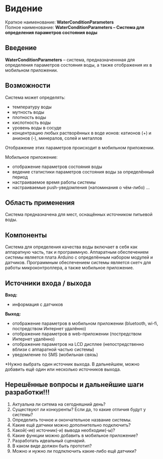 #  Видение
Краткое наименование: **WaterConditionParameters**  
Полное наименование: **WaterConditionParameters – Система для определения параметров состояния воды**

## Введение
**WaterConditionParameters** – система, предназначеннная для определения параметров состояния воды, а также отображения их в мобильном приложении. 

## Возможности
Система может определять:
- температуру воды
- мутность воды
- плотность воды
- кислотность воды
- уровень воды в сосуде
- концентрацию любых растворённых в воде ионов: катионов (+) и анионов (-), минералов, солей и металлов

Отображение этих параметров происходит в мобильном приложении.

Мобильное приложение:
- отображение параметров состояния воды 
- ведение статистики параметров состояния воды за определённый период
- настраиваемое время работы системы
- настраиваемые push-уведомления (напоминания о чём-либо)
...

## Область применения
Система предназначена для мест, оснащённых источником питьевой воды.

## Компоненты
Система для определения качества воды включает в себя как аппаратную часть, так и программную. Аппаратным обеспечением системы является плата Arduino с определённым набором модулей и датчиков. Программным обеспечением системы является скетч для работы микроконтроллера, а также мобильное приложение.

## Источники входа / выхода
**Вход:**
- информация с датчиков

**Выход:**
- отображение параметров в мобильном приложении (bluetooth, wi-fi, постредством Интернет удалённо)
- отображение параметров в web-приложении (постредством Интернет удалённо)
- отображение параметров на LCD дисплее (непостредственно вблизи с аппаратной частью системы)
- уведомление по SMS (мобильная связь)

*Нужно выбрать один источник выхода. В дальнейшем, можно добавить ещё один или несколько источников выхода.

## Нерешённые вопросы и дальнейшие шаги разработки!!!
1. Актуальна ли ситема на сегодняшний день?
2. Существуют ли конкуренты? Если да, то какие отличия будут у системы?
3. Определить точное и окончательное название системы.
4. Какие ещё датчики можно дополнительно подключить?
5. Какой(-ие) источник(-и) вывода необходим(-ы)?
6. Какие функции можно добавить в мобильное приложение?
7. Разработать идеальный сценарий.
8. В каком виде должен быть прототип?
9. Можно и нужно ли подлключить какие-либо ещё датчики?
